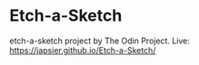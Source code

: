 # Etch-a-Sketch
etch-a-sketch project by The Odin Project. 
Live:  https://japsier.github.io/Etch-a-Sketch/
